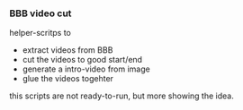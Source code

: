 ### BBB video cut

helper-scritps to 

- extract videos from BBB
- cut the videos to good start/end
- generate a intro-video from image
- glue the videos togehter


this scripts are not ready-to-run, but more showing the idea.
